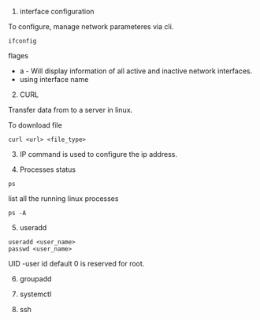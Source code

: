 1. interface configuration 

To configure, manage network parameteres via cli.

```
ifconfig
```
flages
- a - Will display information of all active and inactive network interfaces.
- using interface name

2. CURL

Transfer data from to a server in linux.

To download file
```
curl <url> <file_type>
```

3. IP command is used to configure the ip address.

4. Processes status

```
ps
```

list all the running linux processes

```
ps -A
```

5. useradd

```
useradd <user_name>
passwd <user_name>

```
UID -user id 
        default 0 is reserved for root.

6. groupadd

7. systemctl

8. ssh